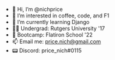 - 👋 Hi, I’m @nichprice
- 👀 I’m interested in coffee, code, and F1
- 🌱 I’m currently learning Django
- 👨‍🎓 Undergrad: Rutgers University '17
- 🥾 Bootcamp: Flatiron School '22
- 📫 Email me: price.nich@gmail.com
- 📟 Discord: price_nich#0115

<!---
Nichprice/Nichprice is a ✨ special ✨ repository because its `README.md` (this file) appears on your GitHub profile.
You can click the Preview link to take a look at your changes.
--->
